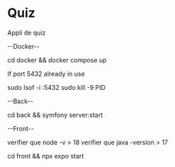 # Quiz
Appli de quiz

--Docker--

cd docker && docker compose up

If port 5432 already in use 

sudo lsof -i :5432
sudo kill -9 PID

--Back--

cd back && symfony server:start

--Front--

verifier que node -v > 18
verifier que java -version > 17

cd front && npx expo start


